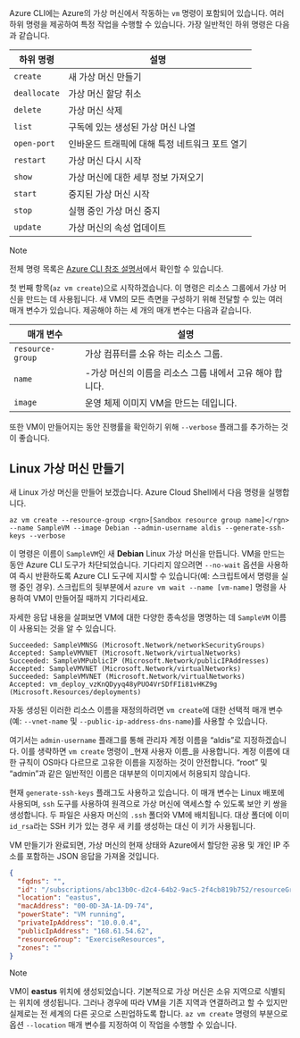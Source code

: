 Azure CLI에는 Azure의 가상 머신에서 작동하는 `vm` 명령이 포함되어 있습니다. 여러 하위 명령을 제공하여 특정 작업을 수행할 수 있습니다. 가장 일반적인 하위 명령은 다음과 같습니다.

| 하위 명령 | 설명 |
|-------------|-------------|
| `create`    | 새 가상 머신 만들기 |
| `deallocate` | 가상 머신 할당 취소 |
| `delete` | 가상 머신 삭제 |
| `list` | 구독에 있는 생성된 가상 머신 나열 |
| `open-port` | 인바운드 트래픽에 대해 특정 네트워크 포트 열기 |
| `restart` | 가상 머신 다시 시작 |
| `show` | 가상 머신에 대한 세부 정보 가져오기 |
| `start` | 중지된 가상 머신 시작 |
| `stop` | 실행 중인 가상 머신 중지 |
| `update` | 가상 머신의 속성 업데이트 |

> [!NOTE]
> 전체 명령 목록은 [Azure CLI 참조 설명서](https://docs.microsoft.com/cli/azure/reference-index?view=azure-cli-latest)에서 확인할 수 있습니다.

첫 번째 항목(`az vm create`)으로 시작하겠습니다. 이 명령은 리소스 그룹에서 가상 머신을 만드는 데 사용됩니다. 새 VM의 모든 측면을 구성하기 위해 전달할 수 있는 여러 매개 변수가 있습니다. 제공해야 하는 세 개의 매개 변수는 다음과 같습니다.

| 매개 변수 | 설명 |
|-----------|-------------|
| `resource-group` | 가상 컴퓨터를 소유 하는 리소스 그룹. |
| `name` | -가상 머신의 이름을 리소스 그룹 내에서 고유 해야 합니다. |
| `image` | 운영 체제 이미지 VM을 만드는 데입니다. |

또한 VM이 만들어지는 동안 진행률을 확인하기 위해 `--verbose` 플래그를 추가하는 것이 좋습니다. 

## <a name="create-a-linux-virtual-machine"></a>Linux 가상 머신 만들기

새 Linux 가상 머신을 만들어 보겠습니다. Azure Cloud Shell에서 다음 명령을 실행합니다.

```azurecli
az vm create --resource-group <rgn>[Sandbox resource group name]</rgn> --name SampleVM --image Debian --admin-username aldis --generate-ssh-keys --verbose 
```

이 명령은 이름이 `SampleVM`인 새 **Debian** Linux 가상 머신을 만듭니다. VM을 만드는 동안 Azure CLI 도구가 차단되었습니다. 기다리지 않으려면 `--no-wait` 옵션을 사용하여 즉시 반환하도록 Azure CLI 도구에 지시할 수 있습니다(예: 스크립트에서 명령을 실행 중인 경우). 스크립트의 뒷부분에서 `azure vm wait --name [vm-name]` 명령을 사용하여 VM이 만들어질 때까지 기다리세요.

자세한 응답 내용을 살펴보면 VM에 대한 다양한 종속성을 명명하는 데 `SampleVM` 이름이 사용되는 것을 알 수 있습니다.

```
Succeeded: SampleVMNSG (Microsoft.Network/networkSecurityGroups)
Accepted: SampleVMVNET (Microsoft.Network/virtualNetworks)
Succeeded: SampleVMPublicIP (Microsoft.Network/publicIPAddresses)
Accepted: SampleVMVNET (Microsoft.Network/virtualNetworks)
Succeeded: SampleVMVNET (Microsoft.Network/virtualNetworks)
Accepted: vm_deploy_vzKnQDyyq48yPUO4VrSDfFIi81vHKZ9g (Microsoft.Resources/deployments)
```

자동 생성된 이러한 리소스 이름을 재정의하려면 `vm create`에 대한 선택적 매개 변수(예: `--vnet-name` 및 `--public-ip-address-dns-name`)를 사용할 수 있습니다.

여기서는 `admin-username` 플래그를 통해 관리자 계정 이름을 “aldis”로 지정하겠습니다. 이를 생략하면 `vm create` 명령이 _현재 사용자 이름_을 사용합니다. 계정 이름에 대한 규칙이 OS마다 다르므로 고유한 이름을 지정하는 것이 안전합니다. “root” 및 “admin”과 같은 일반적인 이름은 대부분의 이미지에서 허용되지 않습니다.

현재 `generate-ssh-keys` 플래그도 사용하고 있습니다. 이 매개 변수는 Linux 배포에 사용되며, `ssh` 도구를 사용하여 원격으로 가상 머신에 액세스할 수 있도록 보안 키 쌍을 생성합니다. 두 파일은 사용자 머신의 `.ssh` 폴더와 VM에 배치됩니다. 대상 폴더에 이미 `id_rsa`라는 SSH 키가 있는 경우 새 키를 생성하는 대신 이 키가 사용됩니다.

VM 만들기가 완료되면, 가상 머신의 현재 상태와 Azure에서 할당한 공용 및 개인 IP 주소를 포함하는 JSON 응답을 가져올 것입니다.

<!-- TODO: find out the default location! -->

```json
{
  "fqdns": "",
  "id": "/subscriptions/abc13b0c-d2c4-64b2-9ac5-2f4cb819b752/resourceGroups/ExerciseResources/providers/Microsoft.Compute/virtualMachines/SampleVM",
  "location": "eastus",
  "macAddress": "00-0D-3A-1A-D9-74",
  "powerState": "VM running",
  "privateIpAddress": "10.0.0.4",
  "publicIpAddress": "168.61.54.62",
  "resourceGroup": "ExerciseResources",
  "zones": ""
}
```

<!-- TODO: find out the default location! -->

> [!NOTE]
> VM이 **eastus** 위치에 생성되었습니다. 기본적으로 가상 머신은 소유 지역으로 식별되는 위치에 생성됩니다. 그러나 경우에 따라 VM을 기존 지역과 연결하려고 할 수 있지만 실제로는 전 세계의 다른 곳으로 스핀업하도록 합니다. `az vm create` 명령의 부분으로 옵션 `--location` 매개 변수를 지정하여 이 작업을 수행할 수 있습니다.